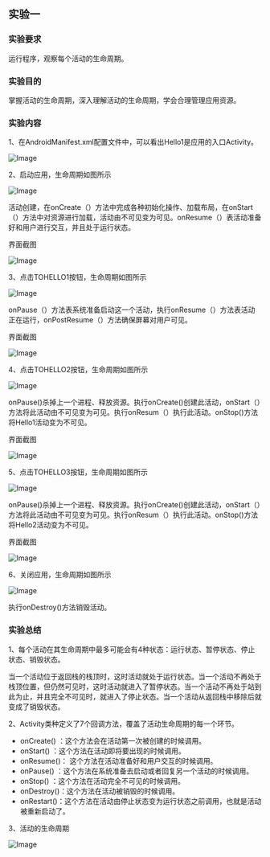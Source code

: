 ## 实验一

### 实验要求

运行程序，观察每个活动的生命周期。

### 实验目的

掌握活动的生命周期，深入理解活动的生命周期，学会合理管理应用资源。

### 实验内容

1、在AndroidManifest.xml配置文件中，可以看出Hello1是应用的入口Activity。

![Image](https://github.com/mk272/2018118123_Android/raw/master/Lab_1/Lab_1_pictures/1.png)



2、启动应用，生命周期如图所示

![Image](https://github.com/mk272/2018118123_Android/raw/master/Lab_1/Lab_1_pictures/2_1.png)

活动创建，在onCreate（）方法中完成各种初始化操作、加载布局，在onStart（）方法中对资源进行加载，活动由不可见变为可见。onResume（）表活动准备好和用户进行交互，并且处于运行状态。

界面截图

![Image](https://github.com/mk272/2018118123_Android/raw/master/Lab_1/Lab_1_pictures/2_2.png)

3、点击TOHELLO1按钮，生命周期如图所示

![Image](https://github.com/mk272/2018118123_Android/raw/master/Lab_1/Lab_1_pictures/3_1.png)

onPause（）方法表系统准备启动这一个活动，执行onResume（）方法表活动正在运行，onPostResume（）方法确保屏幕对用户可见。

界面截图

![Image](https://github.com/mk272/2018118123_Android/raw/master/Lab_1/Lab_1_pictures/3_2.png)

4、点击TOHELLO2按钮，生命周期如图所示

![Image](https://github.com/mk272/2018118123_Android/raw/master/Lab_1/Lab_1_pictures/4_1.png)

onPause()杀掉上一个进程、释放资源。执行onCreate()创建此活动，onStart（）方法将此活动由不可见变为可见。执行onResum（）执行此活动。onStop()方法将Hello1活动变为不可见。

界面截图

![Image](https://github.com/mk272/2018118123_Android/raw/master/Lab_1/Lab_1_pictures/4_2.png)

5、点击TOHELLO3按钮，生命周期如图所示

![Image](https://github.com/mk272/2018118123_Android/raw/master/Lab_1/Lab_1_pictures/5_1.png)

onPause()杀掉上一个进程、释放资源。执行onCreate()创建此活动，onStart（）方法将此活动由不可见变为可见。执行onResum（）执行此活动。onStop()方法将Hello2活动变为不可见。

界面截图

![Image](https://github.com/mk272/2018118123_Android/raw/master/Lab_1/Lab_1_pictures/5_2.png)

6、关闭应用，生命周期如图所示

![Image](https://github.com/mk272/2018118123_Android/raw/master/Lab_1/Lab_1_pictures/6.png)

执行onDestroy()方法销毁活动。

### 实验总结

1、每个活动在其生命周期中最多可能会有4种状态：运行状态、暂停状态、停止状态、销毁状态。

当一个活动位于返回栈的栈顶时，这时活动就处于运行状态。当一个活动不再处于栈顶位置，但仍然可见时，这时活动就进入了暂停状态。当一个活动不再处于站到此为止，并且完全不可见时，就进入了停止状态。当一个活动从返回栈中移除后就变成了销毁状态。

2、Activity类种定义了7个回调方法，覆盖了活动生命周期的每一个环节。

- onCreate() ：这个方法会在活动第一次被创建的时候调用。
- onStart() ：这个方法在活动即将要出现的时候调用。
- onResume()： 这个方法在活动准备好和用户交互的时候调用。
- onPause() ：这个方法在系统准备去启动或者回复另一个活动的时候调用。
- onStop() ：这个方法在活动完全不可见的时候调用。
- onDestroy()：这个方法在活动被销毁的时候调用。
- onRestart()：这个方法在活动由停止状态变为运行状态之前调用，也就是活动被重新启动了。

3、活动的生命周期

![Image](https://github.com/mk272/2018118123_Android/raw/master/Lab_1/Lab_1_pictures/7.png)

